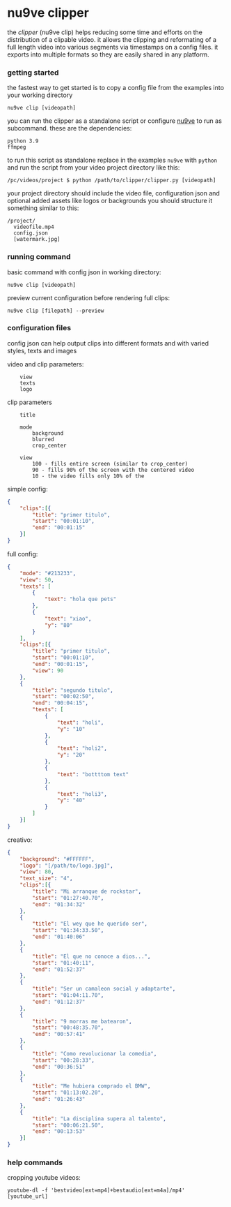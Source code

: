 # nu9ve clipper

the *clipper* (nu9ve clip) helps reducing some time and efforts on the distribution of a clipable video. it allows the clipping and reformating of a full length video into various segments via timestamps on a config files. it exports into multiple formats so they are easily shared in any platform.


### getting started
the fastest way to get started is to copy a config file from the examples into your working directory 
```console
nu9ve clip [videopath]
```

you can run the clipper as a standalone script or configure [nu9ve](https://github.com/nu9ve/n-creator-utils/blob/master/README.md) to run as subcommand. these are the dependencies:
```
python 3.9
ffmpeg
```

to run this script as standalone replace in the examples `nu9ve` with `python` and run the script from your video project directory like this:
```console
/pc/videos/project $ python /path/to/clipper/clipper.py [videopath]
```

your project directory should include the video file, configuration json and optional added assets like logos or backgrounds
you should structure it something similar to this:
```
/project/
  videofile.mp4
  config.json
  [watermark.jpg]
```

### running command

basic command with config json in working directory:
```console
nu9ve clip [videopath]
```

preview current configuration before rendering full clips:
```console
nu9ve clip [filepath] --preview
```

### configuration files

config json can help output clips into different formats and with varied styles, texts and images

<!-- formats:
```
    portrait
    landscape
    square
``` 
-->

video and clip parameters:
```
    view
    texts
    logo
```

clip parameters
```
    title

    mode
        background
        blurred
        crop_center

    view
        100 - fills entire screen (similar to crop_center)
        90 - fills 90% of the screen with the centered video
        10 - the video fills only 10% of the 
```

simple config:
```json
{
	"clips":[{
		"title": "primer titulo",
		"start": "00:01:10",
		"end": "00:01:15"
	}]
}
```

full config:
```json
{
	"mode": "#213233",
	"view": 50,
	"texts": [
		{
			"text": "hola que pets"
		},
		{
			"text": "xiao",
			"y": "80"
		}
	],
	"clips":[{
		"title": "primer titulo",
		"start": "00:01:10",
		"end": "00:01:15",
		"view": 90
	},
	{
		"title": "segundo titulo",
		"start": "00:02:50",
		"end": "00:04:15",
		"texts": [
			{
				"text": "holi",
				"y": "10"
			},
			{
				"text": "holi2",
				"y": "20"
			},
			{
				"text": "bottttom text"
			},
			{
				"text": "holi3",
				"y": "40"
			}
		]
	}]
}
```

creativo:
```json
{
	"background": "#FFFFFF",
	"logo": "[/path/to/logo.jpg]",
	"view": 80,
	"text_size": "4",
	"clips":[{
		"title": "Mi arranque de rockstar",
		"start": "01:27:40.70",
		"end": "01:34:32"
	},
	{
		"title": "El wey que he querido ser",
		"start": "01:34:33.50",
		"end": "01:40:06"
	},
	{
		"title": "El que no conoce a dios...",
		"start": "01:40:11",
		"end": "01:52:37"
	},
	{
		"title": "Ser un camaleon social y adaptarte",
		"start": "01:04:11.70",
		"end": "01:12:37"
	},
	{
		"title": "9 morras me batearon",
		"start": "00:48:35.70",
		"end": "00:57:41"
	},
	{
		"title": "Como revolucionar la comedia",
		"start": "00:28:33",
		"end": "00:36:51"
	},
	{
		"title": "Me hubiera comprado el BMW",
		"start": "01:13:02.20",
		"end": "01:26:43"
	},
	{
		"title": "La disciplina supera al talento",
		"start": "00:06:21.50",
		"end": "00:13:53"
	}]
}
```


### help commands

cropping youtube videos:
```
youtube-dl -f 'bestvideo[ext=mp4]+bestaudio[ext=m4a]/mp4' [youtube_url]
```


<!-- ## running the tests (xd)

filemanager should output correct actions
clipper should check ffmpeg version or export is working

```
nu9ve test [function]
``` 

## contributing

please read [CONTRIBUTING.md](https://gist.github.com/PurpleBooth/b24679402957c63ec426) for details on our code of conduct, and the process for submitting pull requests to us.

## license

this project is licensed under the MIT License - see the [LICENSE.md](LICENSE.md) file for details

## acknowledgments

* hat tip to anyone whose code was used
* thanks for the [template](https://gist.github.com/PurpleBooth/b24679402957c63ec426) purplebooth
-->